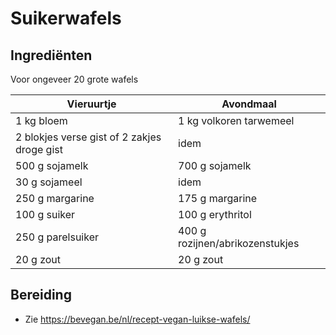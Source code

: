 # Suikerwafels

## Ingrediënten

Voor ongeveer 20 grote wafels

| **Vieruurtje**            | **Avondmaal**               |
|---------------------------|-----------------------------|
| 1 kg bloem                | 1 kg volkoren tarwemeel     |
| 2 blokjes verse gist of 2 zakjes droge gist | idem |
| 500 g sojamelk            | 700 g sojamelk             |
| 30 g sojameel             | idem              |
| 250 g margarine           | 175 g margarine            |
| 100 g suiker              | 100 g erythritol           |
| 250 g parelsuiker         | 400 g rozijnen/abrikozenstukjes |
| 20 g zout                 | 20 g zout                  |


## Bereiding

-   Zie <https://bevegan.be/nl/recept-vegan-luikse-wafels/>

